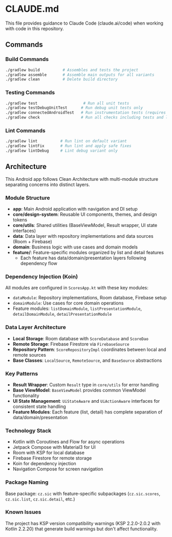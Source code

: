 # CLAUDE.md

This file provides guidance to Claude Code (claude.ai/code) when working with code in this repository.

## Commands

### Build Commands
```bash
./gradlew build          # Assembles and tests the project
./gradlew assemble       # Assemble main outputs for all variants
./gradlew clean          # Delete build directory
```

### Testing Commands
```bash
./gradlew test                    # Run all unit tests
./gradlew testDebugUnitTest      # Run debug unit tests only
./gradlew connectedAndroidTest   # Run instrumentation tests (requires device/emulator)
./gradlew check                  # Run all checks including tests and lint
```

### Lint Commands
```bash
./gradlew lint          # Run lint on default variant
./gradlew lintFix       # Run lint and apply safe fixes
./gradlew lintDebug     # Lint debug variant only
```

## Architecture

This Android app follows Clean Architecture with multi-module structure separating concerns into distinct layers.

### Module Structure
- **app**: Main Android application with navigation and DI setup
- **core/design-system**: Reusable UI components, themes, and design tokens
- **core/utils**: Shared utilities (BaseViewModel, Result wrapper, UI state interfaces)
- **data**: Data layer with repository implementations and data sources (Room + Firebase)
- **domain**: Business logic with use cases and domain models
- **feature/**: Feature-specific modules organized by list and detail features
  - Each feature has data/domain/presentation layers following dependency flow

### Dependency Injection (Koin)
All modules are configured in `ScoresApp.kt` with these key modules:
- `dataModule`: Repository implementations, Room database, Firebase setup
- `domainModule`: Use cases for core domain operations
- Feature modules: `listDomainModule`, `listPresentationModule`, `detailDomainModule`, `detailPresentationModule`

### Data Layer Architecture
- **Local Storage**: Room database with `ScoreDatabase` and `ScoreDao`
- **Remote Storage**: Firebase Firestore via `FirebaseSource`
- **Repository Pattern**: `ScoreRepositoryImpl` coordinates between local and remote sources
- **Base Classes**: `LocalSource`, `RemoteSource`, and `BaseSource` abstractions

### Key Patterns
- **Result Wrapper**: Custom `Result` type in `core/utils` for error handling
- **Base ViewModel**: `BaseViewModel` provides common ViewModel functionality
- **UI State Management**: `UiStateAware` and `UiActionAware` interfaces for consistent state handling
- **Feature Modules**: Each feature (list, detail) has complete separation of data/domain/presentation

### Technology Stack
- Kotlin with Coroutines and Flow for async operations
- Jetpack Compose with Material3 for UI
- Room with KSP for local database
- Firebase Firestore for remote storage
- Koin for dependency injection
- Navigation Compose for screen navigation

### Package Naming
Base package: `cz.sic` with feature-specific subpackages (`cz.sic.scores`, `cz.sic.list`, `cz.sic.detail`, etc.)

### Known Issues
The project has KSP version compatibility warnings (KSP 2.2.0-2.0.2 with Kotlin 2.2.20) that generate build warnings but don't affect functionality.